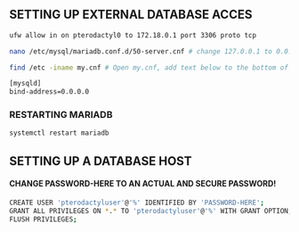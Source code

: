 ## SETTING UP EXTERNAL DATABASE ACCES
```bash
ufw allow in on pterodactyl0 to 172.18.0.1 port 3306 proto tcp
```

```bash
nano /etc/mysql/mariadb.conf.d/50-server.cnf # change 127.0.0.1 to 0.0.0.0
```
```bash
find /etc -iname my.cnf # Open my.cnf, add text below to the bottom of the file and save it:

[mysqld]
bind-address=0.0.0.0
```

### RESTARTING MARIADB
```bash
systemctl restart mariadb
```

## SETTING UP A DATABASE HOST
#### CHANGE PASSWORD-HERE TO AN ACTUAL AND SECURE PASSWORD!
```bash
CREATE USER 'pterodactyluser'@'%' IDENTIFIED BY 'PASSWORD-HERE'; 
GRANT ALL PRIVILEGES ON *.* TO 'pterodactyluser'@'%' WITH GRANT OPTION;
FLUSH PRIVILEGES;
```
